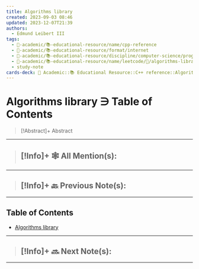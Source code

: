 ```yaml
---
title: Algorithms library
created: 2023-09-03 08:46
updated: 2023-12-07T21:39
authors:
  - Edmund Leibert III
tags:
  - 🔴-academic/📚-educational-resource/name/cpp-reference
  - 🔴-academic/📚-educational-resource/format/internet
  - 🔴-academic/📚-educational-resource/discipline/computer-science/programming-language/cpp
  - 🔴-academic/📚-educational-resource/name/leetcode/🔖/algorithms-library
  - study-note
cards-deck: 🔴 Academic::📚 Educational Resource::C++ reference::Algorithms library ∋ Table of Contents
---
```


# Algorithms library ∋ Table of Contents

> [!Abstract]+ Abstract
> 

---

 > [!Info]+ 🕸️ All Mention(s): 
 > - 

---

 > [!Info]+ 🔙️ Previous Note(s): 
 > - 
 
---

## Table of Contents

- [Algorithms library](the-vault/src/🔴%20Academic/📚%20Educational%20Resource/🗒️%20C++/Algorithms%20library.md)

---

> [!Info]+ 🔜 Next Note(s):
> - 

---




